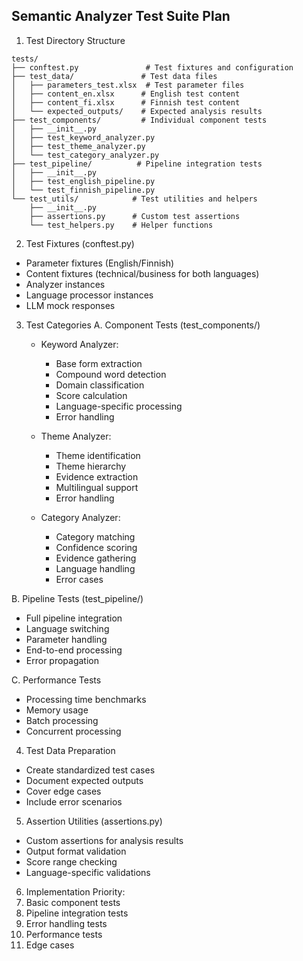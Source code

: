 ## Semantic Analyzer Test Suite Plan

1. Test Directory Structure
```
tests/
├── conftest.py               # Test fixtures and configuration
├── test_data/               # Test data files
│   ├── parameters_test.xlsx  # Test parameter files
│   ├── content_en.xlsx      # English test content
│   ├── content_fi.xlsx      # Finnish test content
│   └── expected_outputs/    # Expected analysis results
├── test_components/         # Individual component tests
│   ├── __init__.py
│   ├── test_keyword_analyzer.py
│   ├── test_theme_analyzer.py
│   └── test_category_analyzer.py
├── test_pipeline/          # Pipeline integration tests
│   ├── __init__.py
│   ├── test_english_pipeline.py
│   └── test_finnish_pipeline.py
└── test_utils/            # Test utilities and helpers
    ├── __init__.py
    ├── assertions.py      # Custom test assertions
    └── test_helpers.py    # Helper functions
```

2. Test Fixtures (conftest.py)
- Parameter fixtures (English/Finnish)
- Content fixtures (technical/business for both languages)
- Analyzer instances
- Language processor instances
- LLM mock responses

3. Test Categories
A. Component Tests (test_components/)
   - Keyword Analyzer:
     * Base form extraction
     * Compound word detection
     * Domain classification
     * Score calculation
     * Language-specific processing
     * Error handling

   - Theme Analyzer:
     * Theme identification
     * Theme hierarchy
     * Evidence extraction
     * Multilingual support
     * Error handling

   - Category Analyzer:
     * Category matching
     * Confidence scoring
     * Evidence gathering
     * Language handling
     * Error cases

B. Pipeline Tests (test_pipeline/)
   - Full pipeline integration
   - Language switching
   - Parameter handling
   - End-to-end processing
   - Error propagation

C. Performance Tests
   - Processing time benchmarks
   - Memory usage
   - Batch processing
   - Concurrent processing

4. Test Data Preparation
- Create standardized test cases
- Document expected outputs
- Cover edge cases
- Include error scenarios

5. Assertion Utilities (assertions.py)
- Custom assertions for analysis results
- Output format validation
- Score range checking
- Language-specific validations

6. Implementation Priority:
1. Basic component tests
2. Pipeline integration tests
3. Error handling tests
4. Performance tests
5. Edge cases